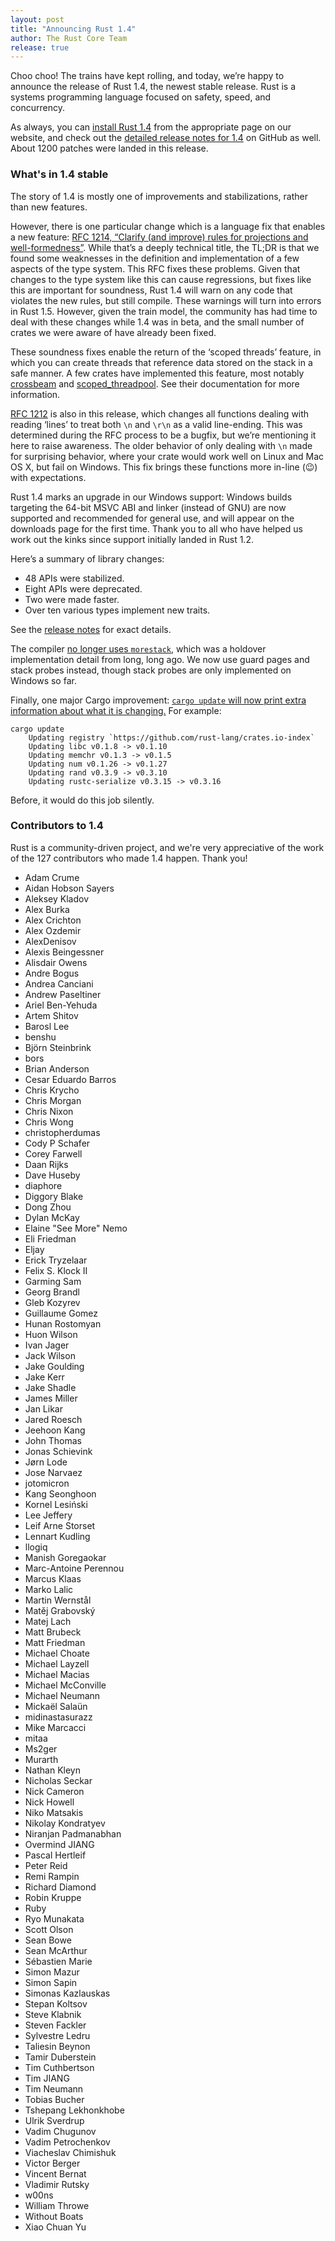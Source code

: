 ```yaml
---
layout: post
title: "Announcing Rust 1.4"
author: The Rust Core Team
release: true
---
```


Choo choo! The trains have kept rolling, and today, we’re happy to announce the
release of Rust 1.4, the newest stable release. Rust is a systems programming
language focused on safety, speed, and concurrency.

As always, you can [install Rust 1.4][install] from the appropriate page on our
website, and check out the [detailed release notes for 1.4][notes] on GitHub as
well. About 1200 patches were landed in this release.

[install]: https://www.rust-lang.org/install.html
[notes]: https://github.com/rust-lang/rust/blob/8ab8581f6921bc7a8e3fa4defffd2814372dcb15/RELEASES.md#version-140-october-2015

### What's in 1.4 stable

The story of 1.4 is mostly one of improvements and stabilizations, rather than
new features.

However, there is one particular change which is a language fix that enables a
new feature: [RFC 1214, “Clarify (and improve) rules for projections and
well-formedness”](https://github.com/rust-lang/rfcs/pull/1214). While that’s
a deeply technical title, the TL;DR is that we found some weaknesses in the
definition and implementation of a few aspects of the type system. This RFC
fixes these problems. Given that changes to the type system like this can cause
regressions, but fixes like this are important for soundness, Rust 1.4 will
warn on any code that violates the new rules, but still compile. These warnings
will turn into errors in Rust 1.5. However, given the train model, the
community has had time to deal with these changes while 1.4 was in beta, and
the small number of crates we were aware of have already been fixed.

These soundness fixes enable the return of the ‘scoped threads’ feature, in
which you can create threads that reference data stored on the stack in a
safe manner. A few crates have implemented this feature, most notably
[crossbeam] and [scoped_threadpool]. See their documentation for more
information.

[crossbeam]: https://crates.io/crates/crossbeam
[scoped_threadpool]: https://crates.io/crates/scoped_threadpool

[RFC 1212](https://github.com/rust-lang/rfcs/blob/master/text/1212-line-endings.md)
is also in this release, which changes all functions dealing with reading
‘lines’ to treat both `\n` and `\r\n` as a valid line-ending. This was
determined during the RFC process to be a bugfix, but we’re mentioning it
here to raise awareness. The older behavior of only dealing with `\n` made
for surprising behavior, where your crate would work well on Linux and Mac OS
X, but fail on Windows. This fix brings these functions more in-line (😉)
with expectations.

Rust 1.4 marks an upgrade in our Windows support: Windows builds targeting the
64-bit MSVC ABI and linker (instead of GNU) are now supported and recommended
for general use, and will appear on the downloads page for the first time.
Thank you to all who have helped us work out the kinks since support initially
landed in Rust 1.2.

Here’s a summary of library changes:

* 48 APIs were stabilized.
* Eight APIs were deprecated.
* Two were made faster.
* Over ten various types implement new traits.

See the [release notes][libnotes] for exact details.

[libnotes]: https://github.com/brson/rust/blob/relnotes/RELEASES.md#libraries

The compiler [no longer uses
`morestack`](https://github.com/rust-lang/rust/pull/27338), which was a
holdover implementation detail from long, long ago. We now use guard pages
and stack probes instead, though stack probes are only implemented on Windows
so far.

Finally, one major Cargo improvement: [`cargo update` will now print extra
information about what it is
changing.](https://github.com/rust-lang/cargo/pull/1931) For example:

```console
cargo update
    Updating registry `https://github.com/rust-lang/crates.io-index`
    Updating libc v0.1.8 -> v0.1.10
    Updating memchr v0.1.3 -> v0.1.5
    Updating num v0.1.26 -> v0.1.27
    Updating rand v0.3.9 -> v0.3.10
    Updating rustc-serialize v0.3.15 -> v0.3.16
```

Before, it would do this job silently.

### Contributors to 1.4

Rust is a community-driven project, and we're very appreciative of the work of
the 127 contributors who made 1.4 happen. Thank you!

- Adam Crume
- Aidan Hobson Sayers
- Aleksey Kladov
- Alex Burka
- Alex Crichton
- Alex Ozdemir
- AlexDenisov
- Alexis Beingessner
- Alisdair Owens
- Andre Bogus
- Andrea Canciani
- Andrew Paseltiner
- Ariel Ben-Yehuda
- Artem Shitov
- Barosl Lee
- benshu
- Björn Steinbrink
- bors
- Brian Anderson
- Cesar Eduardo Barros
- Chris Krycho
- Chris Morgan
- Chris Nixon
- Chris Wong
- christopherdumas
- Cody P Schafer
- Corey Farwell
- Daan Rijks
- Dave Huseby
- diaphore
- Diggory Blake
- Dong Zhou
- Dylan McKay
- Elaine "See More" Nemo
- Eli Friedman
- Eljay
- Erick Tryzelaar
- Felix S. Klock II
- Garming Sam
- Georg Brandl
- Gleb Kozyrev
- Guillaume Gomez
- Hunan Rostomyan
- Huon Wilson
- Ivan Jager
- Jack Wilson
- Jake Goulding
- Jake Kerr
- Jake Shadle
- James Miller
- Jan Likar
- Jared Roesch
- Jeehoon Kang
- John Thomas
- Jonas Schievink
- Jørn Lode
- Jose Narvaez
- jotomicron
- Kang Seonghoon
- Kornel Lesiński
- Lee Jeffery
- Leif Arne Storset
- Lennart Kudling
- llogiq
- Manish Goregaokar
- Marc-Antoine Perennou
- Marcus Klaas
- Marko Lalic
- Martin Wernstål
- Matěj Grabovský
- Matej Lach
- Matt Brubeck
- Matt Friedman
- Michael Choate
- Michael Layzell
- Michael Macias
- Michael McConville
- Michael Neumann
- Mickaël Salaün
- midinastasurazz
- Mike Marcacci
- mitaa
- Ms2ger
- Murarth
- Nathan Kleyn
- Nicholas Seckar
- Nick Cameron
- Nick Howell
- Niko Matsakis
- Nikolay Kondratyev
- Niranjan Padmanabhan
- Overmind JIANG
- Pascal Hertleif
- Peter Reid
- Remi Rampin
- Richard Diamond
- Robin Kruppe
- Ruby
- Ryo Munakata
- Scott Olson
- Sean Bowe
- Sean McArthur
- Sébastien Marie
- Simon Mazur
- Simon Sapin
- Simonas Kazlauskas
- Stepan Koltsov
- Steve Klabnik
- Steven Fackler
- Sylvestre Ledru
- Taliesin Beynon
- Tamir Duberstein
- Tim Cuthbertson
- Tim JIANG
- Tim Neumann
- Tobias Bucher
- Tshepang Lekhonkhobe
- Ulrik Sverdrup
- Vadim Chugunov
- Vadim Petrochenkov
- Viacheslav Chimishuk
- Victor Berger
- Vincent Bernat
- Vladimir Rutsky
- w00ns
- William Throwe
- Without Boats
- Xiao Chuan Yu
